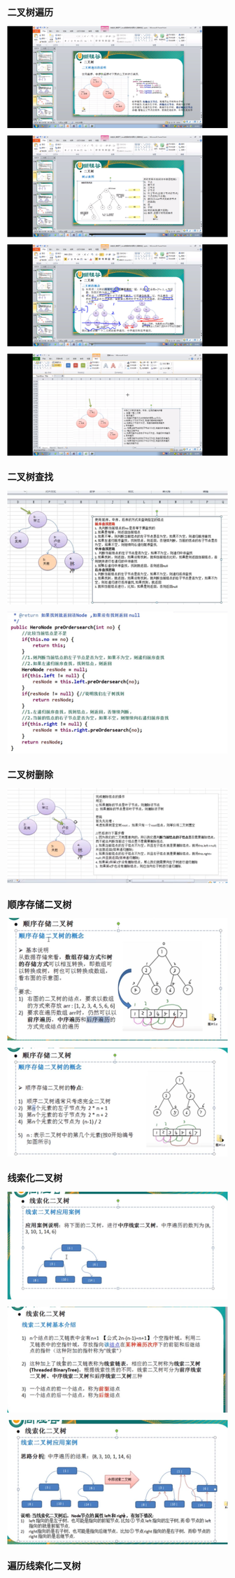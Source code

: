 二叉树遍历
---

![img_64.png](img_64.png)

![img_65.png](img_65.png)

![img_66.png](img_66.png)

![img_67.png](img_67.png)

二叉树查找
---
![img_68.png](img_68.png)

![img_69.png](img_69.png)

二叉树删除
---

![img_70.png](img_70.png)

顺序存储二叉树
---

![img_71.png](img_71.png)

![img_72.png](img_72.png)

线索化二叉树
---

![img_73.png](img_73.png)

![img_74.png](img_74.png)

![img_75.png](img_75.png)

遍历线索化二叉树
---


